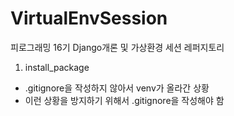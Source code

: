 # VirtualEnvSession
피로그래밍 16기 Django개론 및 가상환경 세션 레퍼지토리

1. install_package
- .gitignore을 작성하지 않아서 venv가 올라간 상황
- 이런 상황을 방지하기 위해서 .gitignore을 작성해야 함
